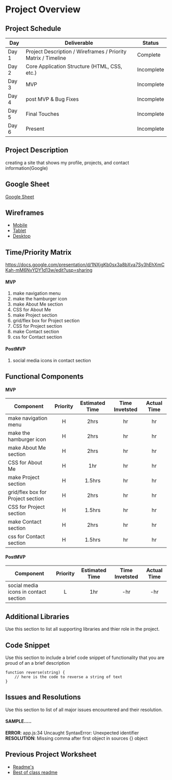 # Project Overview

## Project Schedule

|  Day | Deliverable | Status
|---|---| ---|
|Day 1| Project Description / Wireframes / Priority Matrix / Timeline| Complete
|Day 2| Core Application Structure (HTML, CSS, etc.) | Incomplete
|Day 3| MVP | Incomplete
|Day 4| post MVP & Bug Fixes | Incomplete
|Day 5| Final Touches  | Incomplete
|Day 6| Present  | Incomplete


## Project Description

creating a site that shows my profile, projects, and contact information(Google)

## Google Sheet

[Google Sheet](https://docs.google.com/spreadsheets/d/1V1M3Eq1NXH2PNmeTlVviRhEjX9kenq769Vo2P5mMtro/edit#gid=0)

## Wireframes

- [Mobile](https://res.cloudinary.com/dqduwnrb1/image/upload/v1594523916/project_mobile_gm4vya.png)
- [Tablet](https://res.cloudinary.com/dqduwnrb1/image/upload/v1594523916/project_tablet_nv78m0.png)
- [Desktop](https://res.cloudinary.com/dqduwnrb1/image/upload/v1594523916/project_desktop_vvnkos.png)



## Time/Priority Matrix 
https://docs.google.com/presentation/d/1NXjgKb0sx3a8bXva7Sy3hEhXmCKah-mM6NvYDY1d13w/edit?usp=sharing

#### MVP 
1. make navigation menu 
2. make the hamburger icon 
3. make About Me section 
4. CSS for About Me 
5. make Project section 
6. grid/flex box for Project section 
7. CSS for Project section 
8. make Contact section 
9. css for Contact section


#### PostMVP 
1. social media icons in contact section

## Functional Components

#### MVP
| Component | Priority | Estimated Time | Time Invetsted | Actual Time |
| --- | :---: |  :---: | :---: | :---: |
| make navigation menu | H | 2hrs | hr | hr|
| make the hamburger icon  | H | 2hrs | hr | hr|
| make About Me section | H | 2hrs | hr | hr|
| CSS for About Me | H | 1hr | hr | hr|
| make Project section | H | 1.5hrs| hr | hr |
| grid/flex box for Project section | H | 2hrs| hr | hr |
| CSS for Project section | H | 1.5hrs| hr | hr |
| make Contact section | H | 2hrs| hr | hr |
| css for Contact section | H | 1.5hrs| hr | hr |

#### PostMVP
| Component | Priority | Estimated Time | Time Invetsted | Actual Time |
| --- | :---: |  :---: | :---: | :---: |
| social media icons in contact section | L | 1hr | -hr | -hr|

## Additional Libraries
 Use this section to list all supporting libraries and thier role in the project. 

## Code Snippet

Use this section to include a brief code snippet of functionality that you are proud of an a brief description  

```
function reverse(string) {
	// here is the code to reverse a string of text
}
```

## Issues and Resolutions
 Use this section to list of all major issues encountered and their resolution.

#### SAMPLE.....
**ERROR**: app.js:34 Uncaught SyntaxError: Unexpected identifier                                
**RESOLUTION**: Missing comma after first object in sources {} object

## Previous Project Worksheet
 - [Readme's](https://github.com/jkeohan/fewd-class-repo/tree/master/final-project-worksheet/project-worksheet-examples)
 - [Best of class readme](https://github.com/jkeohan/fewd-class-repo/blob/master/final-project-worksheet/project-worksheet-examples/portfolio-gracie.md)
